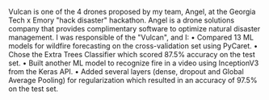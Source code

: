 Vulcan is one of the 4 drones proposed by my team, Angel, at the Georgia Tech x Emory "hack disaster" hackathon. 
Angel is a drone solutions company that provides complimentary software to optimize natural disaster management. I was responsible of the "Vulcan", and I:
• Compared 13 ML models for wildfire forecasting on the cross-validation set using PyCaret.
• Chose the Extra Trees Classifier which scored 87.5% accuracy on the test set.
• Built another ML model to recognize fire in a video using InceptionV3 from the Keras API.
• Added several layers (dense, dropout and Global Average Pooling) for regularization which resulted in an accuracy of 97.5% on the test set.
